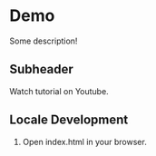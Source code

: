 # Demo

Some description!

## Subheader

Watch tutorial on Youtube.

## Locale Development

1. Open index.html in your browser.
